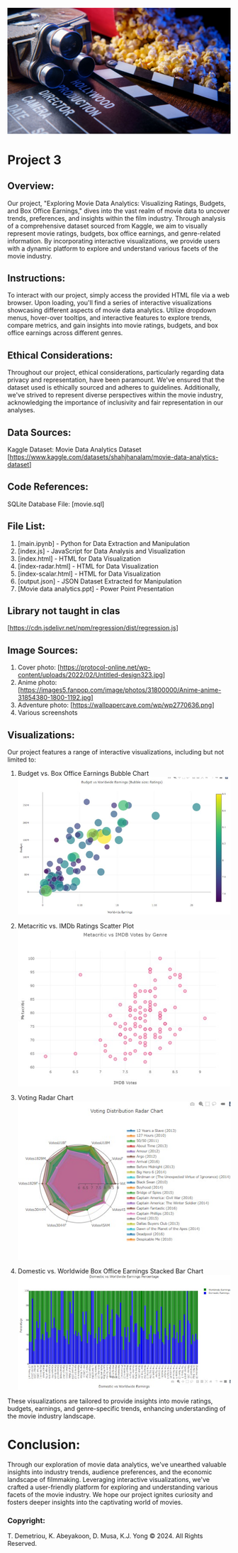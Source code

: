 
![alt text](movie_image.jpg)

# **Project 3**

## **Overview:**

Our project, "Exploring Movie Data Analytics: Visualizing Ratings, Budgets, and Box Office Earnings," dives into the vast realm of movie data to uncover trends, preferences, and insights within the film industry. Through analysis of a comprehensive dataset sourced from Kaggle, we aim to visually represent movie ratings, budgets, box office earnings, and genre-related information. By incorporating interactive visualizations, we provide users with a dynamic platform to explore and understand various facets of the movie industry.

## **Instructions:**

To interact with our project, simply access the provided HTML file via a web browser. Upon loading, you'll find a series of interactive visualizations showcasing different aspects of movie data analytics. Utilize dropdown menus, hover-over tooltips, and interactive features to explore trends, compare metrics, and gain insights into movie ratings, budgets, and box office earnings across different genres.

## **Ethical Considerations:**

Throughout our project, ethical considerations, particularly regarding data privacy and representation, have been paramount. We've ensured that the dataset used is ethically sourced and adheres to guidelines. Additionally, we've strived to represent diverse perspectives within the movie industry, acknowledging the importance of inclusivity and fair representation in our analyses.

## **Data Sources:**

Kaggle Dataset: Movie Data Analytics Dataset [https://www.kaggle.com/datasets/shahjhanalam/movie-data-analytics-dataset]

## **Code References:**

SQLite Database File: [movie.sql]

## **File List:**

1. [main.ipynb] - Python for Data Extraction and Manipulation
2. [index.js] - JavaScript for Data Analysis and Visualization
3. [index.html] - HTML for Data Visualization
4. [index-radar.html] - HTML for Data Visualization
5. [index-scalar.html] - HTML for Data Visualization
6. [output.json] - JSON Dataset Extracted for Manipulation   
7. [Movie data analytics.ppt] - Power Point Presentation 

## **Library not taught in clas**

[https://cdn.jsdelivr.net/npm/regression/dist/regression.js]

## **Image Sources:**

1. Cover photo: [https://protocol-online.net/wp-content/uploads/2022/02/Untitled-design323.jpg]
2. Anime photo: [https://images5.fanpop.com/image/photos/31800000/Anime-anime-31854380-1800-1192.jpg]
2. Adventure photo: [https://wallpapercave.com/wp/wp2770636.png]
4. Various screenshots

## **Visualizations:**

Our project features a range of interactive visualizations, including but not limited to:

1. Budget vs. Box Office Earnings Bubble Chart
![alt text](bubble.jpg)

2. Metacritic vs. IMDb Ratings Scatter Plot
![alt text](scatter.jpg)

3. Voting Radar Chart
![alt text](radar.jpg)

4. Domestic vs. Worldwide Box Office Earnings Stacked Bar Chart
![alt text](stackedbar.jpg)

These visualizations are tailored to provide insights into movie ratings, budgets, earnings, and genre-specific trends, enhancing understanding of the movie industry landscape.

# **Conclusion:**

Through our exploration of movie data analytics, we've unearthed valuable insights into industry trends, audience preferences, and the economic landscape of filmmaking. Leveraging interactive visualizations, we've crafted a user-friendly platform for exploring and understanding various facets of the movie industry. We hope our project ignites curiosity and fosters deeper insights into the captivating world of movies.

### **Copyright:**

T. Demetriou, K. Abeyakoon, D. Musa, K.J. Yong © 2024. All Rights Reserved.